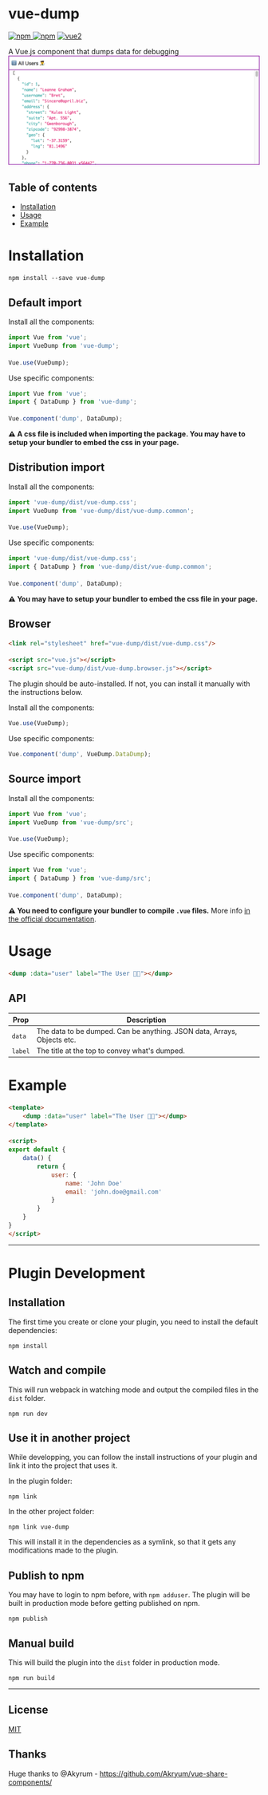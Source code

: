 # vue-dump

[![npm](https://img.shields.io/npm/v/vue-dump.svg) ![npm](https://img.shields.io/npm/dm/vue-dump.svg)](https://www.npmjs.com/package/vue-dump)
[![vue2](https://img.shields.io/badge/vue-2.x-brightgreen.svg)](https://vuejs.org/)

A Vue.js component that dumps data for debugging
![Screenshot](screenshot.png)

## Table of contents

* [Installation](#installation)
* [Usage](#usage)
* [Example](#example)

# Installation

```
npm install --save vue-dump
```

## Default import

Install all the components:

```javascript
import Vue from 'vue';
import VueDump from 'vue-dump';

Vue.use(VueDump);
```

Use specific components:

```javascript
import Vue from 'vue';
import { DataDump } from 'vue-dump';

Vue.component('dump', DataDump);
```

**⚠️ A css file is included when importing the package. You may have to setup your bundler to embed the css in your page.**

## Distribution import

Install all the components:

```javascript
import 'vue-dump/dist/vue-dump.css';
import VueDump from 'vue-dump/dist/vue-dump.common';

Vue.use(VueDump);
```

Use specific components:

```javascript
import 'vue-dump/dist/vue-dump.css';
import { DataDump } from 'vue-dump/dist/vue-dump.common';

Vue.component('dump', DataDump);
```

**⚠️ You may have to setup your bundler to embed the css file in your page.**

## Browser

```html
<link rel="stylesheet" href="vue-dump/dist/vue-dump.css"/>

<script src="vue.js"></script>
<script src="vue-dump/dist/vue-dump.browser.js"></script>
```

The plugin should be auto-installed. If not, you can install it manually with the instructions below.

Install all the components:

```javascript
Vue.use(VueDump);
```

Use specific components:

```javascript
Vue.component('dump', VueDump.DataDump);
```

## Source import

Install all the components:

```javascript
import Vue from 'vue';
import VueDump from 'vue-dump/src';

Vue.use(VueDump);
```

Use specific components:

```javascript
import Vue from 'vue';
import { DataDump } from 'vue-dump/src';

Vue.component('dump', DataDump);
```

**⚠️ You need to configure your bundler to compile `.vue` files.** More info [in the official documentation](https://vuejs.org/v2/guide/single-file-components.html).

# Usage

```html
<dump :data="user" label="The User 👨‍🎨"></dump>
```

## API

| Prop    | Description                                                             |
| ------- | ----------------------------------------------------------------------- |
| `data`  | The data to be dumped. Can be anything. JSON data, Arrays, Objects etc. |
| `label` | The title at the top to convey what's dumped.                           |

# Example

```html
<template>
    <dump :data="user" label="The User 👨‍🎨"></dump>
</template>

<script>
export default {
    data() {
        return {
            user: {
                name: 'John Doe'
                email: 'john.doe@gmail.com'
            }
        }
    }
}
</script>
```

---

# Plugin Development

## Installation

The first time you create or clone your plugin, you need to install the default dependencies:

```
npm install
```

## Watch and compile

This will run webpack in watching mode and output the compiled files in the `dist` folder.

```
npm run dev
```

## Use it in another project

While developping, you can follow the install instructions of your plugin and link it into the project that uses it.

In the plugin folder:

```
npm link
```

In the other project folder:

```
npm link vue-dump
```

This will install it in the dependencies as a symlink, so that it gets any modifications made to the plugin.

## Publish to npm

You may have to login to npm before, with `npm adduser`. The plugin will be built in production mode before getting published on npm.

```
npm publish
```

## Manual build

This will build the plugin into the `dist` folder in production mode.

```
npm run build
```

---

## License

[MIT](LICENSE)

## Thanks

Huge thanks to @Akyrum - https://github.com/Akryum/vue-share-components/
